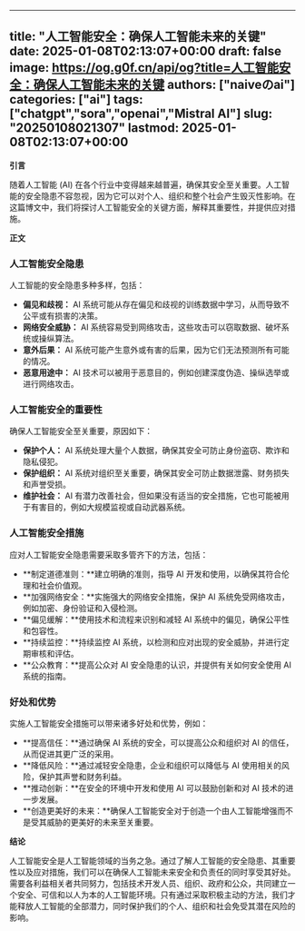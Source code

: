 
---
title: "人工智能安全：确保人工智能未来的关键"
date: 2025-01-08T02:13:07+00:00
draft: false
image: https://og.g0f.cn/api/og?title=人工智能安全：确保人工智能未来的关键
authors: ["naiveのai"]
categories: ["ai"]
tags: ["chatgpt","sora","openai","Mistral AI"]
slug: "20250108021307"
lastmod: 2025-01-08T02:13:07+00:00
---
**引言**

随着人工智能 (AI) 在各个行业中变得越来越普遍，确保其安全至关重要。人工智能的安全隐患不容忽视，因为它可以对个人、组织和整个社会产生毁灭性影响。在这篇博文中，我们将探讨人工智能安全的关键方面，解释其重要性，并提供应对措施。

**正文**

### 人工智能安全隐患

人工智能的安全隐患多种多样，包括：

* **偏见和歧视：** AI 系统可能从存在偏见和歧视的训练数据中学习，从而导致不公平或有损害的决策。
* **网络安全威胁：** AI 系统容易受到网络攻击，这些攻击可以窃取数据、破坏系统或操纵算法。
* **意外后果：** AI 系统可能产生意外或有害的后果，因为它们无法预测所有可能的情况。
* **恶意用途中：** AI 技术可以被用于恶意目的，例如创建深度伪造、操纵选举或进行网络攻击。

### 人工智能安全的重要性

确保人工智能安全至关重要，原因如下：

* **保护个人：** AI 系统处理大量个人数据，确保其安全可防止身份盗窃、欺诈和隐私侵犯。
* **保护组织：** AI 系统对组织至关重要，确保其安全可防止数据泄露、财务损失和声誉受损。
* **维护社会：** AI 有潜力改善社会，但如果没有适当的安全措施，它也可能被用于有害目的，例如大规模监视或自动武器系统。

### 人工智能安全措施

应对人工智能安全隐患需要采取多管齐下的方法，包括：

* **制定道德准则：**建立明确的准则，指导 AI 开发和使用，以确保其符合伦理和社会价值观。
* **加强网络安全：**实施强大的网络安全措施，保护 AI 系统免受网络攻击，例如加密、身份验证和入侵检测。
* **偏见缓解：**使用技术和流程来识别和减轻 AI 系统中的偏见，确保公平性和包容性。
* **持续监控：**持续监控 AI 系统，以检测和应对出现的安全威胁，并进行定期审核和评估。
* **公众教育：**提高公众对 AI 安全隐患的认识，并提供有关如何安全使用 AI 系统的指南。

### 好处和优势

实施人工智能安全措施可以带来诸多好处和优势，例如：

* **提高信任：**通过确保 AI 系统的安全，可以提高公众和组织对 AI 的信任，从而促进其更广泛的采用。
* **降低风险：**通过减轻安全隐患，企业和组织可以降低与 AI 使用相关的风险，保护其声誉和财务利益。
* **推动创新：**在安全的环境中开发和使用 AI 可以鼓励创新和对 AI 技术的进一步发展。
* **创造更美好的未来：**确保人工智能安全对于创造一个由人工智能增强而不是受其威胁的更美好的未来至关重要。

**结论**

人工智能安全是人工智能领域的当务之急。通过了解人工智能的安全隐患、其重要性以及应对措施，我们可以在确保人工智能未来安全和负责任的同时享受其好处。需要各利益相关者共同努力，包括技术开发人员、组织、政府和公众，共同建立一个安全、可信和以人为本的人工智能环境。只有通过采取积极主动的方法，我们才能释放人工智能的全部潜力，同时保护我们的个人、组织和社会免受其潜在风险的影响。